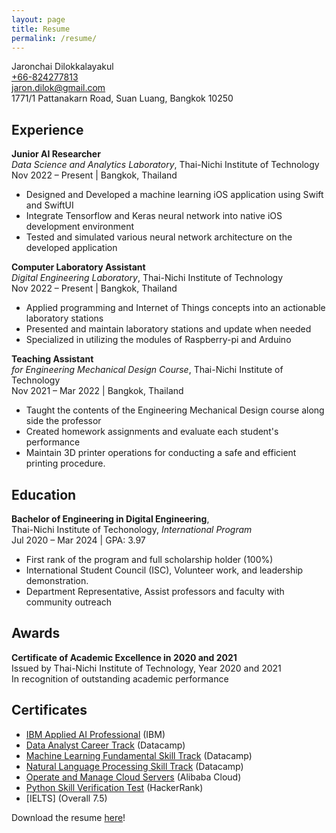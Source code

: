 ```yaml
---
layout: page
title: Resume
permalink: /resume/
---
```


Jaronchai Dilokkalayakul\
[+66-824277813][tel]\
[jaron.dilok@gmail.com][mail]\
1771/1 Pattanakarn Road, Suan Luang, Bangkok 10250

[tel]: tel:+66824277813
[mail]: mailto:jaron.dilok@gmail.com

## Experience

**Junior AI Researcher**\
*Data Science and Analytics Laboratory*,
Thai-Nichi Institute of Technology\
Nov 2022 – Present | Bangkok, Thailand

- Designed and Developed a machine learning iOS application using Swift and SwiftUI
- Integrate Tensorflow and Keras neural network into native iOS development environment
- Tested and simulated various neural network architecture on the developed application

**Computer Laboratory Assistant**\
*Digital Engineering Laboratory*,
Thai-Nichi Institute of Technology\
Nov 2022 – Present | Bangkok, Thailand

- Applied programming and Internet of Things concepts into an actionable laboratory stations
- Presented and maintain laboratory stations and update when needed
- Specialized in utilizing the modules of Raspberry-pi and Arduino

**Teaching Assistant**\
*for Engineering Mechanical Design Course*,
Thai-Nichi Institute of Technology\
Nov 2021 – Mar 2022 | Bangkok, Thailand

- Taught the contents of the Engineering Mechanical Design course along side the professor
- Created homework assignments and evaluate each student's performance
- Maintain 3D printer operations for conducting a safe and efficient printing procedure.

## Education

**Bachelor of Engineering in Digital Engineering**,\
Thai-Nichi Institute of Techonology, *International Program*\
Jul 2020 – Mar 2024 | GPA: 3.97

- First rank of the program and full scholarship holder (100%)
- International Student Council (ISC), Volunteer work, and leadership demonstration.
- Department Representative, Assist professors and faculty with community outreach

## Awards

**Certificate of Academic Excellence in 2020 and 2021**\
Issued by Thai-Nichi Institute of Technology, Year 2020 and 2021\
In recognition of outstanding academic performance 

## Certificates

- [IBM Applied AI Professional](https://coursera.org/share/3ec1d8ffc56eaae37019ea6070b4e0b0) (IBM)
- [Data Analyst Career Track](https://www.datacamp.com/statement-of-accomplishment/track/9a063c347ba80fc5dc65390b97ff920e317e82d7) (Datacamp)
- [Machine Learning Fundamental Skill Track](https://www.datacamp.com/statement-of-accomplishment/track/562deaa85acf69626d43063aa429c3db5c11ba38) (Datacamp)
- [Natural Language Processing Skill Track](https://www.datacamp.com/statement-of-accomplishment/track/3b1556e979d1e7321fc916eed3d7278eeee8c275) (Datacamp)
- [Operate and Manage Cloud Servers](https://drive.google.com/file/d/1SE47v5Cfa_oATcQnMbt2QiiqRwESxRQO/view?usp=sharing) (Alibaba Cloud)
- [Python Skill Verification Test](https://www.hackerrank.com/certificates/ff38330cca41) (HackerRank)
- [IELTS] (Overall 7.5)

Download the resume [here](assets/documents/JaronchaiResume.pdf)!
